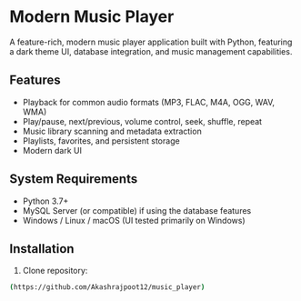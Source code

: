 # Modern Music Player

A feature-rich, modern music player application built with Python, featuring a dark theme UI, database integration, and music management capabilities.

## Features
- Playback for common audio formats (MP3, FLAC, M4A, OGG, WAV, WMA)
- Play/pause, next/previous, volume control, seek, shuffle, repeat
- Music library scanning and metadata extraction
- Playlists, favorites, and persistent storage
- Modern dark UI

## System Requirements
- Python 3.7+
- MySQL Server (or compatible) if using the database features
- Windows / Linux / macOS (UI tested primarily on Windows)

## Installation

1. Clone repository:
```bash
(https://github.com/Akashrajpoot12/music_player)


